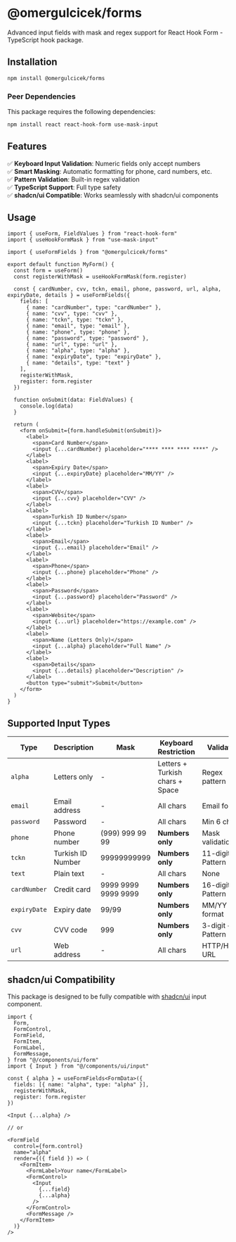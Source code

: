 # @omergulcicek/forms

Advanced input fields with mask and regex support for React Hook Form - TypeScript hook package.

## Installation

```bash
npm install @omergulcicek/forms
```

### Peer Dependencies

This package requires the following dependencies:

```bash
npm install react react-hook-form use-mask-input
```

## Features

✅ **Keyboard Input Validation**: Numeric fields only accept numbers  
✅ **Smart Masking**: Automatic formatting for phone, card numbers, etc.  
✅ **Pattern Validation**: Built-in regex validation  
✅ **TypeScript Support**: Full type safety  
✅ **shadcn/ui Compatible**: Works seamlessly with shadcn/ui components  

## Usage

```tsx
import { useForm, FieldValues } from "react-hook-form"
import { useHookFormMask } from "use-mask-input"

import { useFormFields } from "@omergulcicek/forms"

export default function MyForm() {
  const form = useForm()
  const registerWithMask = useHookFormMask(form.register)

  const { cardNumber, cvv, tckn, email, phone, password, url, alpha, expiryDate, details } = useFormFields({
    fields: [
      { name: "cardNumber", type: "cardNumber" },
      { name: "cvv", type: "cvv" },
      { name: "tckn", type: "tckn" },
      { name: "email", type: "email" },
      { name: "phone", type: "phone" },
      { name: "password", type: "password" },
      { name: "url", type: "url" },
      { name: "alpha", type: "alpha" },
      { name: "expiryDate", type: "expiryDate" },
      { name: "details", type: "text" }
    ],
    registerWithMask,
    register: form.register
  })

  function onSubmit(data: FieldValues) {
    console.log(data)
  }

  return (
    <form onSubmit={form.handleSubmit(onSubmit)}>
      <label>
        <span>Card Number</span>
        <input {...cardNumber} placeholder="**** **** **** ****" />
      </label>
      <label>
        <span>Expiry Date</span>
        <input {...expiryDate} placeholder="MM/YY" />
      </label>
      <label>
        <span>CVV</span>
        <input {...cvv} placeholder="CVV" />
      </label>
      <label>
        <span>Turkish ID Number</span>
        <input {...tckn} placeholder="Turkish ID Number" />
      </label>
      <label>
        <span>Email</span>
        <input {...email} placeholder="Email" />
      </label>
      <label>
        <span>Phone</span>
        <input {...phone} placeholder="Phone" />
      </label>
      <label>
        <span>Password</span>
        <input {...password} placeholder="Password" />
      </label>
      <label>
        <span>Website</span>
        <input {...url} placeholder="https://example.com" />
      </label>
      <label>
        <span>Name (Letters Only)</span>
        <input {...alpha} placeholder="Full Name" />
      </label>
      <label>
        <span>Details</span>
        <input {...details} placeholder="Description" />
      </label>
      <button type="submit">Submit</button>
    </form>
  )
}
```

## Supported Input Types

| Type | Description | Mask | Keyboard Restriction | Validation |
|------|-------------|------|---------------------|------------|
| `alpha` | Letters only | - | Letters + Turkish chars + Space | Regex pattern |
| `email` | Email address | - | All chars | Email format |
| `password` | Password | - | All chars | Min 6 chars |
| `phone` | Phone number | (999) 999 99 99 | **Numbers only** | Mask validation |
| `tckn` | Turkish ID Number | 99999999999 | **Numbers only** | 11-digit + Pattern |
| `text` | Plain text | - | All chars | None |
| `cardNumber` | Credit card | 9999 9999 9999 9999 | **Numbers only** | 16-digit + Pattern |
| `expiryDate` | Expiry date | 99/99 | **Numbers only** | MM/YY format |
| `cvv` | CVV code | 999 | **Numbers only** | 3-digit + Pattern |
| `url` | Web address | - | All chars | HTTP/HTTPS URL |

## shadcn/ui Compatibility

This package is designed to be fully compatible with [shadcn/ui](https://ui.shadcn.com/docs/components/input?ref=omergulcicek/forms) input component.

```tsx
import {
  Form,
  FormControl,
  FormField,
  FormItem,
  FormLabel,
  FormMessage,
} from "@/components/ui/form"
import { Input } from "@/components/ui/input"

const { alpha } = useFormFields<FormData>({
  fields: [{ name: "alpha", type: "alpha" }],
  registerWithMask,
  register: form.register
})

<Input {...alpha} />

// or

<FormField
  control={form.control}
  name="alpha"
  render={({ field }) => (
    <FormItem>
      <FormLabel>Your name</FormLabel>
      <FormControl>
        <Input
          {...field}
          {...alpha}
        />
      </FormControl>
      <FormMessage />
    </FormItem>
  )}
/>
```